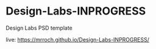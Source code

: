 # Design-Labs-INPROGRESS
Design Labs PSD template

live: https://mrroch.github.io/Design-Labs-INPROGRESS/
